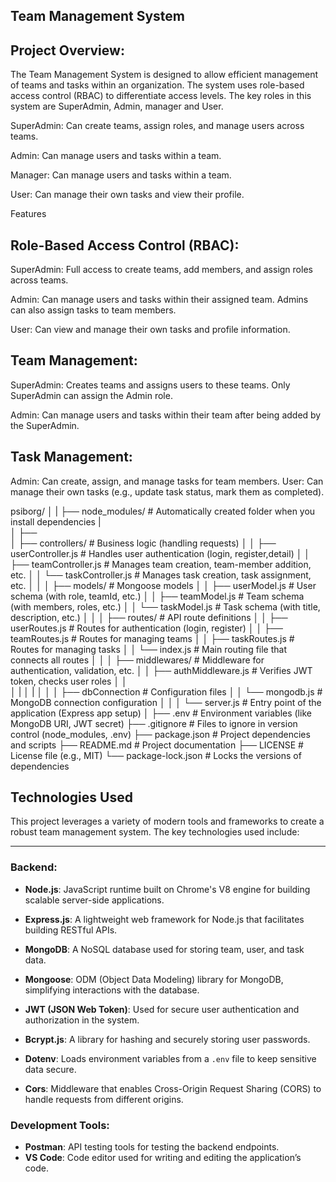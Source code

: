 ## Team Management System

## Project Overview:
The Team Management System is designed to allow efficient management of teams and tasks within an organization. The system uses role-based access control (RBAC) to differentiate access levels. 
The key roles in this system are SuperAdmin, Admin, manager and User.

SuperAdmin: Can create teams, assign roles, and manage users across teams.

Admin: Can manage users and tasks within a team.

Manager: Can manage users and tasks within a team.

User: Can manage their own tasks and view their profile.

Features
## Role-Based Access Control (RBAC):

SuperAdmin: Full access to create teams, add members, and assign roles across teams.

Admin: Can manage users and tasks within their assigned team. Admins can also assign tasks to team members.

User: Can view and manage their own tasks and profile information.

## Team Management:

SuperAdmin: Creates teams and assigns users to these teams. Only SuperAdmin can assign the Admin role.

Admin: Can manage users and tasks within their team after being added by the SuperAdmin.

## Task Management:

Admin: Can create, assign, and manage tasks for team members.
User: Can manage their own tasks (e.g., update task status, mark them as completed).


psiborg/
│
|
├── node_modules/             # Automatically created folder when you install dependencies
|                
│
├──                       
│   ├── controllers/          # Business logic (handling requests)
│   │   ├── userController.js # Handles user authentication (login, register,detail)
│   │   ├── teamController.js # Manages team creation, team-member addition, etc.
│   │   └── taskController.js # Manages task creation, task assignment, etc.
│   │
│   ├── models/               # Mongoose models
│   │   ├── userModel.js      # User schema (with role, teamId, etc.)
│   │   ├── teamModel.js      # Team schema (with members, roles, etc.)
│   │   └── taskModel.js      # Task schema (with title, description, etc.)
│   │
│   ├── routes/               # API route definitions
│   │   ├── userRoutes.js     # Routes for authentication (login, register)
│   │   ├── teamRoutes.js     # Routes for managing teams
│   │   ├── taskRoutes.js     # Routes for managing tasks
│   │   └── index.js          # Main routing file that connects all routes
│   │
│   ├── middlewares/          # Middleware for authentication, validation, etc.
│   │   ├── authMiddleware.js # Verifies JWT token, checks user roles
│   │   
│   |
│   |
│   │
│   ├── dbConnection             # Configuration files
│   │   └── mongodb.js       # MongoDB connection configuration
│   │
│   └── server.js                # Entry point of the application (Express app setup)
│
├── .env                      # Environment variables (like MongoDB URI, JWT secret)
├── .gitignore                # Files to ignore in version control (node_modules, .env)
├── package.json              # Project dependencies and scripts
├── README.md                 # Project documentation
├── LICENSE                   # License file (e.g., MIT)
└── package-lock.json         # Locks the versions of dependencies

## Technologies Used

This project leverages a variety of modern tools and frameworks to create a robust team management system. The key technologies used include:

---

### Backend:

- **Node.js**: JavaScript runtime built on Chrome's V8 engine for building scalable server-side applications.

- **Express.js**: A lightweight web framework for Node.js that facilitates building RESTful APIs.

- **MongoDB**: A NoSQL database used for storing team, user, and task data.

- **Mongoose**: ODM (Object Data Modeling) library for MongoDB, simplifying interactions with the database.

- **JWT (JSON Web Token)**: Used for secure user authentication and authorization in the system.

- **Bcrypt.js**: A library for hashing and securely storing user passwords.

- **Dotenv**: Loads environment variables from a `.env` file to keep sensitive data secure.

- **Cors**: Middleware that enables Cross-Origin Request Sharing (CORS) to handle requests from different origins.


### Development Tools:

- **Postman**: API testing tools for testing the backend endpoints.
- **VS Code**: Code editor used for writing and editing the application’s code.